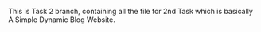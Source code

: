 This is Task 2 branch, containing all the file for 2nd Task which is basically A Simple Dynamic Blog Website.

